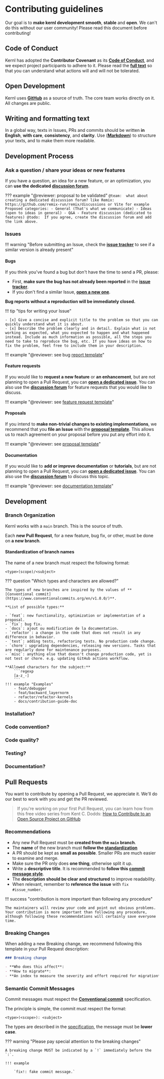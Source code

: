 # Contributing guidelines

Our goal is to **make kernl development smooth**, **stable** and **open**.
We can't do this without our user community!
Please read this document before contributing!

## Code of Conduct

Kernl has adopted the **Contributor Covenant** as its **[Code of Conduct](code-of-conduct.md)**, and we expect project participants to adhere to it. 
Please read the **[full text](code-of-conduct.md)** so that you can understand what actions will and will not be tolerated.

## Open Development

Kernl uses **[GitHub](https://github.com/ELS-RD/kernl)** as a source of truth. The core team works directly on it. All changes are public.

## Writing and formatting text

In a global way, texts in Issues, PRs and commits should be written **in English**, **with care**, **consistency**, and **clarity**.
Use (**[Markdown](https://www.markdownguide.org/basic-syntax/)**) to structure your texts, and to make them more readable.

## Development Process

### Ask a question / share your ideas or new features

If you have a question, an idea for a new feature, or an optimization, you can **use the dedicated [discussion forum](todo)**.

??? example "@reviewer: proposal to be validated"
    ```
    @team:  what about creating a dedicated discussion forum?
            like Remix: https://github.com/remix-run/remix/discussions or Vite for example
                Proposed categories:
                - General (That's what we communicate)
                - Ideas (open to ideas in general)
                - Q&A
                - Feature discussion (dedicated to features)
            @todo:  If you agree, create the discussion forum and add the link above.
    ```

### Issues

!!! warning "Before submitting an Issue, check the **[issue tracker](https://github.com/ELS-RD/kernl/issues)** to see if a similar version is already present"

#### Bugs

If you think you've found a bug but don't have the time to send a PR, please:

- First, **make sure the bug has not already been reported** in the **[issue tracker](https://github.com/ELS-RD/kernl/issues)**.
- If you don't find a similar Issue, **[open a new one](todo)**.

**Bug reports without a reproduction will be immediately closed.**

!!! tip "tips for writing your Issue"

    - [x] Give a concise and explicit title to the problem so that you can quickly understand what it is about.
    - [x] Describe the problem clearly and in detail. Explain what is not working as expected, what you expected to happen and what happened instead. Include as much information as possible, all the steps you need to take to reproduce the bug, etc. If you have ideas on how to fix the problem, feel free to include them in your description.

!!! example "@reviewer: see bug [report template](https://github.com/ELS-RD/kernl/blob/feat/contribution-guide-doc/.github/ISSUE_TEMPLATE/bug.yml)"

#### Feature requests

If you would like to **request a new feature** or **an enhancement**, 
but are not planning to open a Pull Request, you can **[open a dedicated issue](todo)**.
You can also use the **[discussion forum](todo)** for feature requests that you would like to discuss.

!!! example "@reviewer: see [feature request template](https://github.com/ELS-RD/kernl/blob/feat/contribution-guide-doc/.github/ISSUE_TEMPLATE/feature.yml)"

#### Proposals

If you intend to **make non-trivial changes to existing implementations**, we recommend that you **file an Issue** with the **[proposal template](todo)**. This allows us to reach agreement on your proposal before you put any effort into it.

!!! example "@reviewer: see [proposal template](https://github.com/ELS-RD/kernl/blob/feat/contribution-guide-doc/.github/ISSUE_TEMPLATE/proposal.yml)"

#### Documentation

If you would like to **add or improve documentation** or **tutorials**,
but are not planning to open a Pull Request, you can **[open a dedicated issue](todo)**.
You can also use the **[discussion forum](todo)** to discuss this topic.

!!! example "@reviewer: see [documentation template](https://github.com/ELS-RD/kernl/blob/feat/contribution-guide-doc/.github/ISSUE_TEMPLATE/documentation.yml)"

## Development

### Branch Organization

Kernl works with a `main` branch. This is the source of truth.

Each **new Pull Request**, for a new feature, bug fix, or other, must be done on **a new branch**.

#### Standardization of branch names

The name of a new branch must respect the following format:
```
<type>(scope)/<subject>
``` 

??? question "Which types and characters are allowed?"

    The types of new branches are inspired by the values of **[Conventional commit](https://www.conventionalcommits.org/en/v1.0.0/)**.
    
    **List of possible types:**

    - `feat`: new functionality, optimization or implementation of a proposal.
    - `fix`: bug fix.
    - `docs`: ajout ou modification de la documentation.
    - `refactor`: a change in the code that does not result in any difference in behavior.
    - `test`: adding tests, refactoring tests. No production code change.
    - `chore`: upgrading dependencies, releasing new versions. Tasks that are regularly done for maintenance purposes.
    - `misc`: anything else that doesn't change production code, yet is not test or chore. e.g. updating GitHub actions workflow.

    **Allowed characters for the subject:** 
        ```regexp
        [a-z_-]
        ```
    !!! example "Examples"
        - feat/debugger
        - feat/backward_layernorm
        - refactor/refactor-kernels
        - docs/contribution-guide-doc

### Installation?

### Code convention?

### Code quality?

### Testing?

### Documentation?

## Pull Requests

You want to contribute by opening a Pull Request, we appreciate it. We'll do our best to work with you and get the PR reviewed.

> If you're working on your first Pull Request, you can learn how from this free video series from Kent C. Dodds: [How to Contribute to an Open Source Project on GitHub](https://egghead.io/courses/how-to-contribute-to-an-open-source-project-on-github)

### Recommendations

- Any new Pull Request must be **created from the `main` branch**.
- The **name** of the new branch must **follow the [standardization](#standardization-of-branch-names)**
- A PR should be kept as **small as possible**. Smaller PRs are much easier to examine and merge.
- Make sure the PR only does **one thing**, otherwise split it up.
- Write a **descriptive title**. It is recommended to **follow this [commit message style](#semantic-commit-messages)**.
- The **description should be clear and structured** to improve readability.
- When relevant, remember to **reference the issue** with `fix #issue_number`.

!!! success "contribution is more important than following any procedure"

    The maintainers will review your code and point out obvious problems.
    Your contribution is more important than following any procedure, although following these recommendations will certainly save everyone time.

### Breaking Changes

When adding a new Breaking change, we recommend following this template in your Pull Request description:

```{.markdown .copy}
### Breaking change

- **Who does this affect**:
- **How to migrate**:
- **An index to measure the severity and effort required for migration**:
```

### Semantic Commit Messages 

Commit messages must respect the **[Conventional commit](https://www.conventionalcommits.org/en/v1.0.0/)** specification.

The principle is simple, the commit must respect the format:
```
<type>(<scope>): <subject>
```

The types are described in the [specification](https://www.conventionalcommits.org/en/v1.0.0/), the message must be **lower case**.

??? warning "Please pay special attention to the breaking changes"

    A breaking change MUST be indicated by a `!` immediately before the `:`.

    !!! example

        `fix!: fake commit message.` 




